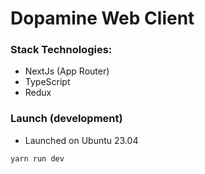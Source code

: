 # Dopamine Web Client

### Stack Technologies:

-   NextJs (App Router)
-   TypeScript
-   Redux

### Launch (development)

-   Launched on Ubuntu 23.04

```bash
yarn run dev
```
